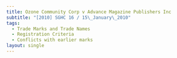 ```yaml
---
title: Ozone Community Corp v Advance Magazine Publishers Inc
subtitle: "[2010] SGHC 16 / 15\_January\_2010"
tags:
  - Trade Marks and Trade Names
  - Registration Criteria
  - Conflicts with earlier marks
layout: single
---
```


